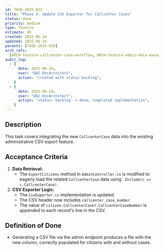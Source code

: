 ```yaml
---
id: TASK-2025-022
title: "Phase 3: Update CSV Exporter for Callcenter Cases"
status: done
priority: medium
type: feature
estimate: 4h
created: 2025-06-24
updated: 2025-06-24
parents: [TASK-2025-019]
arch_refs:
  [ARCH-feature-callcenter-case-workflow, ARCH-feature-admin-data-management]
audit_log:
  - {
      date: 2025-06-24,
      user: "@AI-DocArchitect",
      action: "created with status backlog",
    }
  - {
      date: 2025-06-24,
      user: "@AI-DocArchitect",
      action: "status: backlog -> done; completed implementation",
    }
---
```


## Description

This task covers integrating the new `CallcenterCase` data into the existing administrative CSV export feature.

## Acceptance Criteria

1.  **Data Retrieval:**
    - The `ExportCitizens` method in `AdminController.cs` is modified to eagerly load the related `CallcenterCase` data using `.Include(c => c.CallcenterCase)`.
2.  **CSV Exporter Logic:**
    - The `CsvExporter.cs` implementation is updated.
    - The CSV header now includes `callcenter_case_number`.
    - The value of `citizen.CallcenterCase?.CallcenterCaseNumber` is appended to each record's line in the CSV.

## Definition of Done

- Generating a CSV file via the admin endpoint produces a file with the new column, correctly populated for citizens with and without cases.
